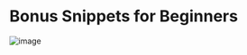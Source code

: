 # Bonus Snippets for Beginners

![image](https://github.com/VellVoid/simple-python-snippets/assets/137341548/d5e963a6-9cc3-485c-b925-bed5a24c3ae8)
